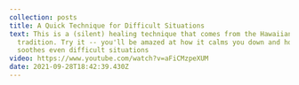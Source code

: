 ```yaml
---
collection: posts
title: A Quick Technique for Difficult Situations
text: This is a (silent) healing technique that comes from the Hawaiian
  tradition. Try it -- you'll be amazed at how it calms you down and how it
  soothes even difficult situations
video: https://www.youtube.com/watch?v=aFiCMzpeXUM
date: 2021-09-28T18:42:39.430Z
---
```

